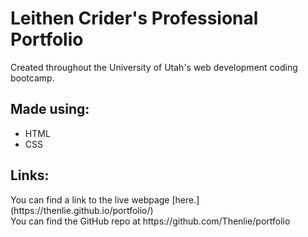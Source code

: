 # Leithen Crider's Professional Portfolio

<p>Created throughout the University of Utah's web development coding bootcamp.</p>

## Made using:

* HTML
* CSS

## Links:

<p>You can find a link to the live webpage [here.](https://thenlie.github.io/portfolio/) <br>
You can find the GitHub repo at https://github.com/Thenlie/portfolio</p>